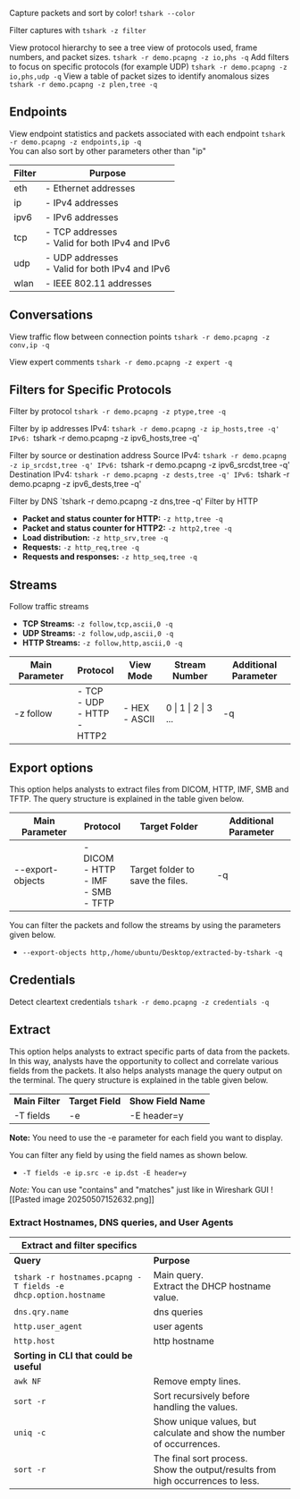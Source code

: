 Capture packets and sort by color!
`tshark --color`

Filter captures with `tshark -z filter`

View protocol hierarchy to see a tree view of protocols used, frame numbers, and packet sizes.
 `tshark -r demo.pcapng -z io,phs -q`
Add filters to focus on specific protocols (for example UDP)
`tshark -r demo.pcapng -z io,phs,udp -q`
View a table of packet sizes to identify anomalous sizes
`tshark -r demo.pcapng -z plen,tree -q`

## Endpoints
View endpoint statistics and packets associated with each endpoint
`tshark -r demo.pcapng -z endpoints,ip -q`\
You can also sort by other parameters other than "ip"

| **Filter** | **Purpose**                                       |
| ---------- | ------------------------------------------------- |
| eth        | - Ethernet addresses                              |
| ip         | - IPv4 addresses                                  |
| ipv6       | - IPv6 addresses                                  |
| tcp        | - TCP addresses<br>- Valid for both IPv4 and IPv6 |
| udp        | - UDP addresses<br>- Valid for both IPv4 and IPv6 |
| wlan       | - IEEE 802.11 addresses                           |

## Conversations
View traffic flow between connection points
`tshark -r demo.pcapng -z conv,ip -q`

View expert comments
`tshark -r demo.pcapng -z expert -q`

## Filters for Specific Protocols
Filter by protocol
`tshark -r demo.pcapng -z ptype,tree -q`

Filter by ip addresses
IPv4: `tshark -r demo.pcapng -z ip_hosts,tree -q'
IPv6: `tshark -r demo.pcapng -z ipv6_hosts,tree -q'

Filter by source or destination address
Source
	IPv4: `tshark -r demo.pcapng -z ip_srcdst,tree -q'
	IPv6: `tshark -r demo.pcapng -z ipv6_srcdst,tree -q'
Destination
	IPv4: `tshark -r demo.pcapng -z dests,tree -q'
	IPv6: `tshark -r demo.pcapng -z ipv6_dests,tree -q'

Filter by DNS
`tshark -r demo.pcapng -z dns,tree -q'
Filter by HTTP
- **Packet and status counter for HTTP:** `-z http,tree -q`
- **Packet and status counter for HTTP2:** `-z http2,tree -q`
- **Load distribution:** `-z http_srv,tree -q`
- **Requests:** `-z http_req,tree -q`
- **Requests and responses:** `-z http_seq,tree -q`

## Streams
Follow traffic streams
- **TCP Streams:** `-z follow,tcp,ascii,0 -q`
- **UDP Streams:** `-z follow,udp,ascii,0 -q`
- **HTTP Streams:** `-z follow,http,ascii,0 -q`

| **Main Parameter** | **Protocol**                        | **View Mode**    | **Stream Number**    | **Additional Parameter** |
| ------------------ | ----------------------------------- | ---------------- | -------------------- | ------------------------ |
| -z follow          | - TCP<br>- UDP<br>- HTTP<br>- HTTP2 | - HEX<br>- ASCII | 0 \| 1 \| 2 \| 3 ... | -q                       |
## Export options
This option helps analysts to extract files from DICOM, HTTP, IMF, SMB and TFTP. The query structure is explained in the table given below.

| **Main Parameter** | **Protocol**                                  | **Target Folder**                | **Additional Parameter** |
| ------------------ | --------------------------------------------- | -------------------------------- | ------------------------ |
| --export-objects   | - DICOM<br>- HTTP<br>- IMF<br>- SMB<br>- TFTP | Target folder to save the files. | -q                       |

You can filter the packets and follow the streams by using the parameters given below.  

- `--export-objects http,/home/ubuntu/Desktop/extracted-by-tshark -q`

## Credentials
Detect cleartext credentials
`tshark -r demo.pcapng -z credentials -q`

## Extract
This option helps analysts to extract specific parts of data from the packets. In this way, analysts have the opportunity to collect and correlate various fields from the packets. It also helps analysts manage the query output on the terminal. The query structure is explained in the table given below.

|                 |                  |                     |
| --------------- | ---------------- | ------------------- |
| **Main Filter** | **Target Field** | **Show Field Name** |
| -T fields       | -e <field name>  | -E header=y         |

**Note:** You need to use the -e parameter for each field you want to display.

You can filter any field by using the field names as shown below.

- `-T fields -e ip.src -e ip.dst -E header=y`

*Note:* You can use "contains" and "matches" just like in Wireshark GUI
![[Pasted image 20250507152632.png]]

### Extract Hostnames, DNS queries, and User Agents

| Extract and filter specifics                                   |                                                                                     |
| -------------------------------------------------------------- | ----------------------------------------------------------------------------------- |
| **Query**                                                      | **Purpose**                                                                         |
| `tshark -r hostnames.pcapng -T fields -e dhcp.option.hostname` | Main query.  <br>Extract the DHCP hostname value.                                   |
| `dns.qry.name`                                                 | dns queries                                                                         |
| `http.user_agent`                                              | user agents                                                                         |
| `http.host`                                                    | http hostname                                                                       |
| **Sorting in CLI that could be useful**                        |                                                                                     |
| `awk NF`                                                       | Remove empty lines.                                                                 |
| `sort -r`                                                      | Sort recursively before handling the values.                                        |
| `uniq -c`                                                      | Show unique values, but calculate and show the number of occurrences.               |
| `sort -r`                                                      | The final sort process.  <br>Show the output/results from high occurrences to less. |

